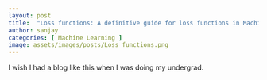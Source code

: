 ```yaml
---
layout: post
title:  "Loss functions: A definitive guide for loss functions in Machine Learning"
author: sanjay
categories: [ Machine Learning ]
image: assets/images/posts/Loss functions.png
---
```


I wish I had a blog like this when I was doing my undergrad.